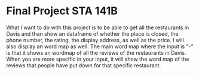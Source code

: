 # Final Project STA 141B


What I want to do with this project is to be able to get all the restaurants in Davis and than show an dataframe of whether the place is closed, the phone number, the rating, the display address, as well as the price. I will also display an word map as well. The main word map where the input is "-" is that it shows an wordmap of all the reviews of the restaurants in Davis. When you are more specific in your input, it will show the word map of the reviews that people have put down for that specific restaurant.